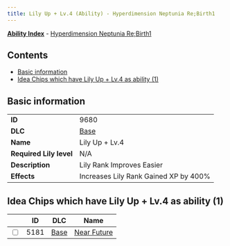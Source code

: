 ```yaml
---
title: Lily Up + Lv.4 (Ability) - Hyperdimension Neptunia Re;Birth1
---
```


[**Ability Index**](/neptunia/rb1/ability/index.html) - [Hyperdimension Neptunia Re;Birth1](/neptunia/rb1)

## Contents

- [Basic information](#basic-information)
- [Idea Chips which have Lily Up + Lv.4 as ability (1)](#idea-chips-which-have-lily-up-lv4-as-ability-1)

## Basic information

|   |   |
| -- | -- |
| **ID** | 9680
**DLC** | [Base](/neptunia/rb1/dlc/1-base.html)
**Name** | Lily Up + Lv.4
**Required Lily level** | N/A
**Description** | Lily Rank Improves Easier
**Effects** | Increases Lily Rank Gained XP by 400% |


## Idea Chips which have Lily Up + Lv.4 as ability (1)

|    | ID | DLC | Name |
| -- | -- | --- | ---- |
| <input type="checkbox" id="rb1-item-1-5181" class="trackbox" /> | 5181 | [Base](/neptunia/rb1/dlc/1-base.html) | [Near Future](/neptunia/rb1/item/1-5181-near-future.html) |
